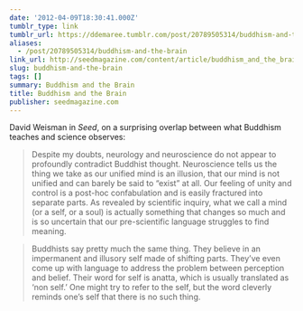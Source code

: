 ```yaml
---
date: '2012-04-09T18:30:41.000Z'
tumblr_type: link
tumblr_url: https://ddemaree.tumblr.com/post/20789505314/buddhism-and-the-brain
aliases:
  - /post/20789505314/buddhism-and-the-brain
link_url: http://seedmagazine.com/content/article/buddhism_and_the_brain/
slug: buddhism-and-the-brain
tags: []
summary: Buddhism and the Brain
title: Buddhism and the Brain
publisher: seedmagazine.com
---
```


David Weisman in _Seed_, on a surprising overlap between what Buddhism teaches and science observes:

> Despite my doubts, neurology and neuroscience do not appear to profoundly contradict Buddhist thought. Neuroscience tells us the thing we take as our unified mind is an illusion, that our mind is not unified and can barely be said to “exist” at all. Our feeling of unity and control is a post-hoc confabulation and is easily fractured into separate parts. As revealed by scientific inquiry, what we call a mind (or a self, or a soul) is actually something that changes so much and is so uncertain that our pre-scientific language struggles to find meaning.

> Buddhists say pretty much the same thing. They believe in an impermanent and illusory self made of shifting parts. They’ve even come up with language to address the problem between perception and belief. Their word for self is anatta, which is usually translated as ‘non self.’  One might try to refer to the self, but the word cleverly reminds one’s self that there is no such thing.
